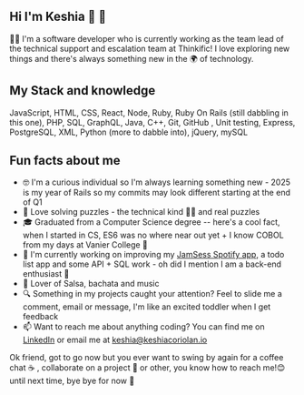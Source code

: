 ## Hi I'm Keshia 👋 💃 

<!--
**keshiacor/keshiacor** is a ✨ _special_ ✨ repository because its `README.md` (this file) appears on your GitHub profile.
-->

👩‍💻 I'm a software developer who is currently working as the team lead of the technical support and escalation team at Thinkific! I love exploring new things and there's always something new in the 🌍 of technology. 

## My Stack and knowledge
JavaScript, HTML, CSS, React, Node, Ruby, Ruby On Rails (still dabbling in this one), PHP, SQL, GraphQL, Java, C++, Git, GitHub , Unit testing, Express, PostgreSQL, XML, Python (more to dabble into), jQuery, mySQL

## Fun facts about me
-  🤓 I'm a curious individual so I'm always learning something new - 2025 is my year of Rails so my commits may look different starting at the end of Q1
-  🧩 Love solving puzzles - the technical kind 🕵️‍♀️ and real puzzles
-  🎓 Graduated from a Computer Science degree -- here's a cool fact, when I started in CS, ES6 was no where near out yet + I know COBOL from my days at Vanier College 🤣
-  🔭 I'm currently working on improving my [JamSess Spotify app](https://jamsess.netlify.app/), a todo list app and some API + SQL work - oh did I mention I am a back-end enthusiast 🤩
-  💃 Lover of Salsa, bachata and music
-  🔍 Something in my projects caught your attention? Feel to slide me a comment, email or message, I'm like an excited toddler when I get feedback
-  📫 Want to reach me about anything coding? You can find me on [LinkedIn](https://www.linkedin.com/in/keshia-coriolan/) or email me at keshia@keshiacoriolan.io

Ok friend, got to go now but you ever want to swing by again for a coffee chat ☕ , collaborate on a project 🤝 or other, you know how to reach me!😊 until next time, bye bye for now 🫡

